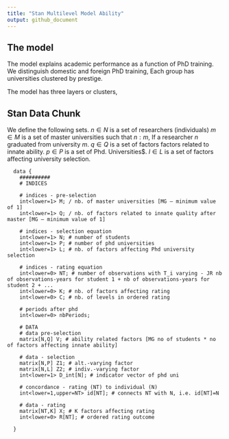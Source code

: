 ```yaml
---
title: "Stan Multilevel Model Ability"
output: github_document
---
```



## The model
The model explains academic performance as a function of PhD training. We distinguish domestic and foreign PhD training, Each group has universities clustered by prestige. 


The model has three layers or clusters, 


## Stan Data Chunk

We define the following sets.
$n \in N$ is a set of researchers (individuals)
$m \in M$ is a set of master universities such that $n:m$, If a researcher $n$ graduated from university $m$.
$q \in Q$ is a set of factors factors related to innate ability.
$p \in P$ is a set of Phd. Universities$.
$l \in L$ is a set of factors affecting university selection.


```
  data {
    ##########
    # INDICES
    
    # indices - pre-selection
    int<lower=1> M; / nb. of master universities [MG – minimum value of 1]
    int<lower=1> Q; / nb. of factors related to innate quality after master [MG – minimum value of 1]
    
    # indices - selection equation 
    int<lower=1> N; # number of students
    int<lower=1> P; # number of phd universities
    int<lower=1> L; # nb. of factors affecting Phd university selection
    
    # indices - rating equation
    int<lower=0> NT; # number of observations with T_i varying - JR nb of observations-years for student 1 + nb of observations-years for student 2 + ...
    int<lower=0> K; # nb. of factors affecting rating
    int<lower=0> C; # nb. of levels in ordered rating
    
    # periods after phd 
    int<lower=0> nbPeriods;
    
    # DATA
    # data pre-selection
    matrix[N,Q] V; # ability related factors [MG no of students * no of factors affecting innate ability]
    
    # data - selection
    matrix[N,P] Z1; # alt.-varying factor
    matrix[N,L] Z2; # indiv.-varying factor 
    int<lower=1> D_int[N]; # indicator vector of phd uni
    
    # concordance - rating (NT) to individual (N)
    int<lower=1,upper=NT> id[NT]; # connects NT with N, i.e. id[NT]=N
    
    # data - rating
    matrix[NT,K] X; # K factors affecting rating
    int<lower=0> R[NT]; # ordered rating outcome
    
  }
  

```

